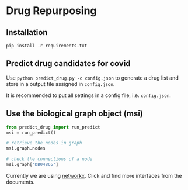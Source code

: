 # Drug Repurposing

## Installation

`pip install -r requirements.txt`

## Predict drug candidates for covid

Use `python predict_drug.py -c config.json` to generate a drug list and store in a output file assigned in `config.json`.

It is recommended to put all settings in a config file, i.e. `config.json`.

## Use the biological graph object (msi)

```python
from predict_drug import run_predict
msi = run_predict()

# retrieve the nodes in graph
msi.graph.nodes

# check the connections of a node
msi.graph['DB04865']
```

Currently we are using [networkx](https://networkx.github.io/documentation/stable/). Click and find more interfaces from the documents.
